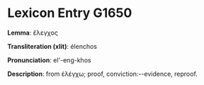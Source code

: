# Lexicon Entry G1650

**Lemma**: ἔλεγχος

**Transliteration (xlit)**: élenchos

**Pronunciation**: el'-eng-khos

**Description**:
from ἐλέγχω; proof, conviction:--evidence, reproof.
